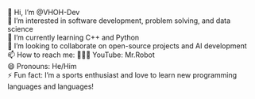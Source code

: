 
👋 Hi, I’m @VHOH-Dev  
👀 I’m interested in software development, problem solving, and data science  
🌱 I’m currently learning C++ and Python  
💞️ I’m looking to collaborate on open-source projects and AI development  
📫 How to reach me: 👨🏻‍💻 YouTube: Mr.Robot  
😄 Pronouns: He/Him  
⚡ Fun fact: I’m a sports enthusiast and love to learn new programming languages and languages!

